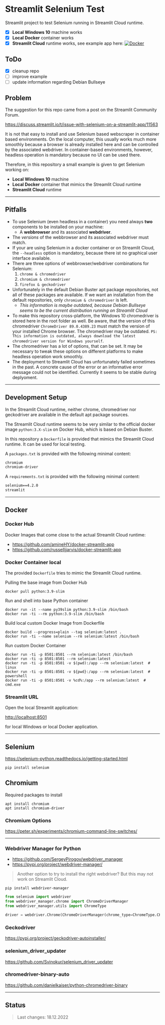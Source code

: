 # Streamlit Selenium Test

Streamlit project to test Selenium running in Streamlit Cloud runtime.

- [x] **Local Windows 10** machine works
- [x] **Local Docker** container works
- [x] **Streamlit Cloud** runtime works, see example app here: [![Docker](https://img.shields.io/badge/Go%20To-Streamlit%20Cloud-red?logo=streamlit)](https://franky1-streamlit-selenium-streamlit-app-joyzi2.streamlit.app/)

## ToDo

- [x] cleanup repo
- [ ] improve example
- [ ] update information regarding Debian Bullseye

## Problem

The suggestion for this repo came from a post on the Streamlit Community Forum.

<https://discuss.streamlit.io/t/issue-with-selenium-on-a-streamlit-app/11563>

It is not that easy to install and use Selenium based webscraper in container based environments.
On the local computer, this usually works much more smoothly because a browser is already installed here and can be controlled by the associated webdriver.
In container-based environments, however, headless operation is mandatory because no UI can be used there.

Therefore, in this repository a small example is given to get Selenium working on:

- **Local Windows 10** machine
- **Local Docker** container that mimics the Streamlit Cloud runtime
- **Streamlit Cloud** runtime

---

## Pitfalls

- To use Selenium (even headless in a container) you need always **two** components to be installed on your machine:
  - A **webbrowser** and its associated **webdriver**.
- The _versions_ of the webbrowser and its associated webdriver must match.
- If your are using Selenium in a docker container or on Streamlit Cloud, the `--headless` option is mandatory, because there ist no graphical user interface available.
- There are three options of webbrowser/webdriver combinations for Selenium:
    1. `chrome & chromedriver`
    2. `chromium & chromedriver`
    3. `firefox & geckodriver`
- Unfortunately in the default Debian Buster apt package repositories, not all of these packages are available. If we want an installation from the default repositories, only `chromium & chromedriver` is left.
  - *This information is maybe outdated, because Debian Bullseye seems to be the current distribution running on Streamlit Cloud*
- To make this repository cross-platform, the Windows 10 chromedriver is stored here in the root folder as well. Be aware, that the version of this chromedriver `ChromeDriver 89.0.4389.23` must match the version of your installed Chrome browser. The chromedriver may be outdated. `PS: This information is outdated, always download the latest chromedriver version for Windows yourself`.
- The chromedriver has a lot of options, that can be set. It may be necessary to tweak these options on different platforms to make headless operation work smoothly.
- The deployment to Streamlit Cloud has unfortunately failed sometimes in the past. A concrete cause of the error or an informative error message could not be identified. Currently it seems to be stable during deplyoment.

---

## Development Setup

In the Streamlit Cloud runtime, neither chrome, chromedriver nor geckodriver are available in the default apt package sources.

The Streamlit Cloud runtime seems to be very similar to the official docker image `python:3.X-slim` on Docker Hub, which is based on Debian Buster.

In this repository a `Dockerfile` is provided that mimics the Streamlit Cloud runtime. It can be used for local testing.

A `packages.txt` is provided with the following minimal content:

```txt
chromium
chromium-driver
```

A `requirements.txt` is provided with the following minimal content:

```txt
selenium==4.2.0
streamlit
```

---

## Docker

### Docker Hub

Docker Images that come close to the actual Streamlit Cloud runtime:

- <https://github.com/amineHY/docker-streamlit-app>
- <https://github.com/russelljjarvis/docker-streamlit-app>

### Docker Container local

The provided `Dockerfile` tries to mimic the Streamlit Cloud runtime.

Pulling the base image from Docker Hub

```shell
docker pull python:3.9-slim
```

Run and shell into base Python container

```shell
docker run -it --name py39slim python:3.9-slim /bin/bash
docker run -ti --rm python:3.9-slim /bin/bash
```

Build local custom Docker Image from Dockerfile

```shell
docker build --progress=plain --tag selenium:latest .
docker run -ti --name selenium --rm selenium:latest /bin/bash
```

Run custom Docker Container

```shell
docker run -ti -p 8501:8501 --rm selenium:latest /bin/bash
docker run -ti -p 8501:8501 --rm selenium:latest
docker run -ti -p 8501:8501 -v $(pwd):/app --rm selenium:latest  # linux
docker run -ti -p 8501:8501 -v ${pwd}:/app --rm selenium:latest  # powershell
docker run -ti -p 8501:8501 -v %cd%:/app --rm selenium:latest  # cmd.exe
```

### Streamlit URL

Open the local Streamlit application:

<http://localhost:8501>

for local Windows or local Docker application.

---

## Selenium

<https://selenium-python.readthedocs.io/getting-started.html>

```sh
pip install selenium
```

## Chromium

Required packages to install

```shell
apt install chromium
apt install chromium-driver
```

### Chromium Options

<https://peter.sh/experiments/chromium-command-line-switches/>

---

### Webdriver Manager for Python

- <https://github.com/SergeyPirogov/webdriver_manager>
- <https://pypi.org/project/webdriver-manager/>

> Another option to try to install the right webdriver? But this may not work on Streamlit Cloud.

```shell
pip install webdriver-manager
```

```python
from selenium import webdriver
from webdriver_manager.chrome import ChromeDriverManager
from webdriver_manager.utils import ChromeType

driver = webdriver.Chrome(ChromeDriverManager(chrome_type=ChromeType.CHROMIUM).install())
```

### Geckodriver

<https://pypi.org/project/geckodriver-autoinstaller/>

### selenium_driver_updater

<https://github.com/Svinokur/selenium_driver_updater>

### chromedriver-binary-auto

<https://github.com/danielkaiser/python-chromedriver-binary>

---

## Status

> Last changes: 18.12.2022
